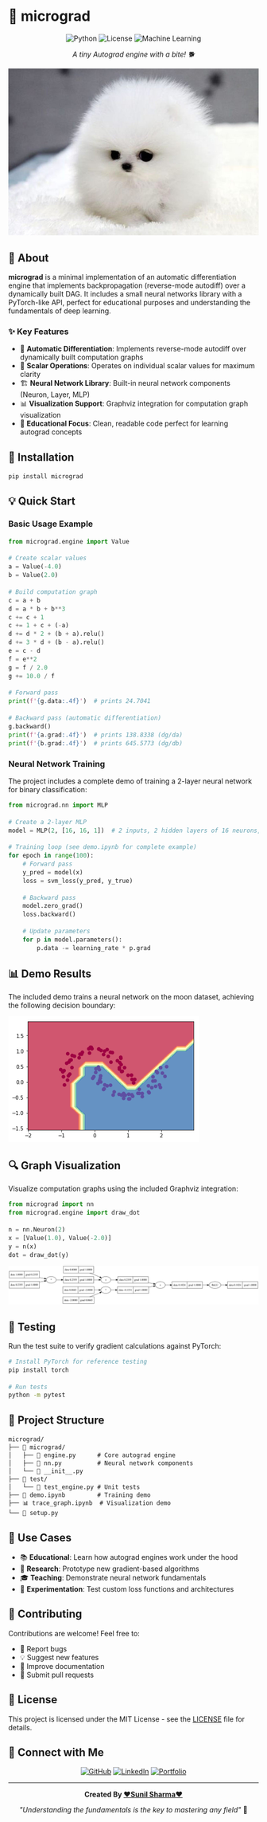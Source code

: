 # 🧠 micrograd

<div align="center">

![Python](https://img.shields.io/badge/Python-3.7+-blue.svg?style=for-the-badge&logo=python&logoColor=white)
![License](https://img.shields.io/badge/License-MIT-green.svg?style=for-the-badge)
![Machine Learning](https://img.shields.io/badge/Machine%20Learning-Autograd-orange.svg?style=for-the-badge&logo=tensorflow&logoColor=white)

*A tiny Autograd engine with a bite! 🐕*

![Demo Image](puppy.jpg)

</div>

## 📖 About

**micrograd** is a minimal implementation of an automatic differentiation engine that implements backpropagation (reverse-mode autodiff) over a dynamically built DAG. It includes a small neural networks library with a PyTorch-like API, perfect for educational purposes and understanding the fundamentals of deep learning.

### ✨ Key Features

- 🔄 **Automatic Differentiation**: Implements reverse-mode autodiff over dynamically built computation graphs
- 🧮 **Scalar Operations**: Operates on individual scalar values for maximum clarity
- 🏗️ **Neural Network Library**: Built-in neural network components (Neuron, Layer, MLP)
- 📊 **Visualization Support**: Graphviz integration for computation graph visualization
- 🎯 **Educational Focus**: Clean, readable code perfect for learning autograd concepts

## 🚀 Installation

```bash
pip install micrograd
```

## 💡 Quick Start

### Basic Usage Example

```python
from micrograd.engine import Value

# Create scalar values
a = Value(-4.0)
b = Value(2.0)

# Build computation graph
c = a + b
d = a * b + b**3
c += c + 1
c += 1 + c + (-a)
d += d * 2 + (b + a).relu()
d += 3 * d + (b - a).relu()
e = c - d
f = e**2
g = f / 2.0
g += 10.0 / f

# Forward pass
print(f'{g.data:.4f}')  # prints 24.7041

# Backward pass (automatic differentiation)
g.backward()
print(f'{a.grad:.4f}')  # prints 138.8338 (dg/da)
print(f'{b.grad:.4f}')  # prints 645.5773 (dg/db)
```

### Neural Network Training

The project includes a complete demo of training a 2-layer neural network for binary classification:

```python
from micrograd.nn import MLP

# Create a 2-layer MLP
model = MLP(2, [16, 16, 1])  # 2 inputs, 2 hidden layers of 16 neurons, 1 output

# Training loop (see demo.ipynb for complete example)
for epoch in range(100):
    # Forward pass
    y_pred = model(x)
    loss = svm_loss(y_pred, y_true)
    
    # Backward pass
    model.zero_grad()
    loss.backward()
    
    # Update parameters
    for p in model.parameters():
        p.data -= learning_rate * p.grad
```

## 📊 Demo Results

The included demo trains a neural network on the moon dataset, achieving the following decision boundary:

![Neural Network Decision Boundary](moon_mlp.png)

## 🔍 Graph Visualization

Visualize computation graphs using the included Graphviz integration:

```python
from micrograd import nn
from micrograd.engine import draw_dot

n = nn.Neuron(2)
x = [Value(1.0), Value(-2.0)]
y = n(x)
dot = draw_dot(y)
```

![Computation Graph](gout.svg)

## 🧪 Testing

Run the test suite to verify gradient calculations against PyTorch:

```bash
# Install PyTorch for reference testing
pip install torch

# Run tests
python -m pytest
```

## 📁 Project Structure

```
micrograd/
├── 📁 micrograd/
│   ├── 🐍 engine.py      # Core autograd engine
│   ├── 🧠 nn.py          # Neural network components
│   └── 📄 __init__.py
├── 📁 test/
│   └── 🧪 test_engine.py # Unit tests
├── 📓 demo.ipynb         # Training demo
├── 📊 trace_graph.ipynb  # Visualization demo
└── 📄 setup.py
```

## 🎯 Use Cases

- 📚 **Educational**: Learn how autograd engines work under the hood
- 🔬 **Research**: Prototype new gradient-based algorithms
- 🎓 **Teaching**: Demonstrate neural network fundamentals
- 🧪 **Experimentation**: Test custom loss functions and architectures

## 🤝 Contributing

Contributions are welcome! Feel free to:

- 🐛 Report bugs
- 💡 Suggest new features
- 📝 Improve documentation
- 🔧 Submit pull requests

## 📄 License

This project is licensed under the MIT License - see the [LICENSE](LICENSE) file for details.

## 🔗 Connect with Me

<div align="center">

[![GitHub](https://img.shields.io/badge/GitHub-@sunbyte16-181717?style=for-the-badge&logo=github&logoColor=white)](https://github.com/sunbyte16)
[![LinkedIn](https://img.shields.io/badge/LinkedIn-Sunil%20Kumar-0077B5?style=for-the-badge&logo=linkedin&logoColor=white)](https://www.linkedin.com/in/sunil-kumar-bb88bb31a/)
[![Portfolio](https://img.shields.io/badge/Portfolio-Visit%20My%20Site-FF6B6B?style=for-the-badge&logo=netlify&logoColor=white)](https://lively-dodol-cc397c.netlify.app)

</div>

---

<div align="center">

**Created By [❤️Sunil Sharma❤️](https://github.com/sunbyte16)**

*"Understanding the fundamentals is the key to mastering any field"* 🚀

</div>